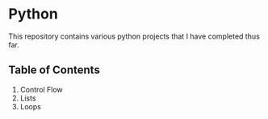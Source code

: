 # Python

This repository contains various python projects that I have completed thus far.

## Table of Contents
1. Control Flow
2. Lists
3. Loops
